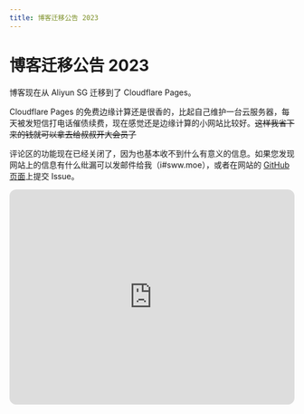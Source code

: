 ```yaml
---
title: 博客迁移公告 2023
---
```


# 博客迁移公告 2023

<vue-metadata author="swwind" time="2023-3-5"></vue-metadata>

博客现在从 Aliyun SG 迁移到了 Cloudflare Pages。

Cloudflare Pages 的免费边缘计算还是很香的，比起自己维护一台云服务器，每天被发短信打电话催债续费，现在感觉还是边缘计算的小网站比较好。~~这样我省下来的钱就可以拿去给叔叔开大会员了~~

评论区的功能现在已经关闭了，因为也基本收不到什么有意义的信息。如果您发现网站上的信息有什么纰漏可以发邮件给我（i#sww.moe），或者在网站的 [GitHub 页面](https://github.com/swwind/blog)上提交 Issue。

<p>
  <iframe
    style="border-radius:12px"
    src="https://open.spotify.com/embed/album/7zLoAsvTL0pswCaNzc5ZSG?utm_source=generator"
    width="100%"
    height="380"
    frameBorder="0"
    allowfullscreen=""
    allow="autoplay; clipboard-write; encrypted-media; fullscreen; picture-in-picture"
  />
</p>
